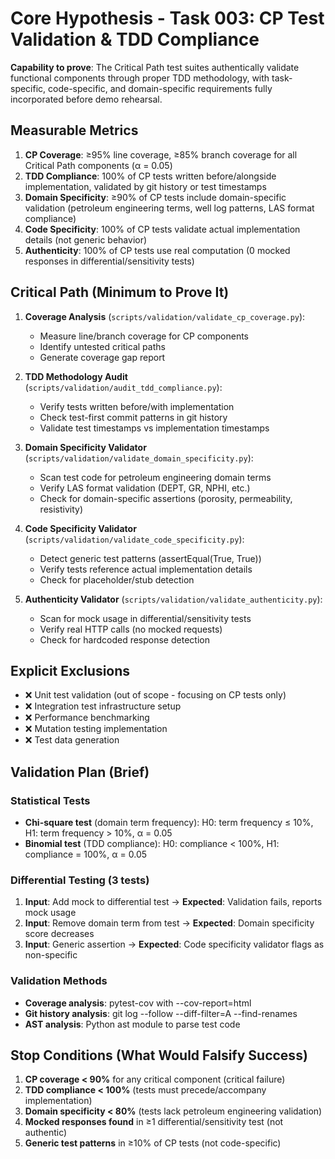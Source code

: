 # Core Hypothesis - Task 003: CP Test Validation & TDD Compliance

**Capability to prove**: The Critical Path test suites authentically validate functional components through proper TDD methodology, with task-specific, code-specific, and domain-specific requirements fully incorporated before demo rehearsal.

## Measurable Metrics

1. **CP Coverage**: ≥95% line coverage, ≥85% branch coverage for all Critical Path components (α = 0.05)
2. **TDD Compliance**: 100% of CP tests written before/alongside implementation, validated by git history or test timestamps
3. **Domain Specificity**: ≥90% of CP tests include domain-specific validation (petroleum engineering terms, well log patterns, LAS format compliance)
4. **Code Specificity**: 100% of CP tests validate actual implementation details (not generic behavior)
5. **Authenticity**: 100% of CP tests use real computation (0 mocked responses in differential/sensitivity tests)

## Critical Path (Minimum to Prove It)

1. **Coverage Analysis** (`scripts/validation/validate_cp_coverage.py`):
   - Measure line/branch coverage for CP components
   - Identify untested critical paths
   - Generate coverage gap report

2. **TDD Methodology Audit** (`scripts/validation/audit_tdd_compliance.py`):
   - Verify tests written before/with implementation
   - Check test-first commit patterns in git history
   - Validate test timestamps vs implementation timestamps

3. **Domain Specificity Validator** (`scripts/validation/validate_domain_specificity.py`):
   - Scan test code for petroleum engineering domain terms
   - Verify LAS format validation (DEPT, GR, NPHI, etc.)
   - Check for domain-specific assertions (porosity, permeability, resistivity)

4. **Code Specificity Validator** (`scripts/validation/validate_code_specificity.py`):
   - Detect generic test patterns (assertEqual(True, True))
   - Verify tests reference actual implementation details
   - Check for placeholder/stub detection

5. **Authenticity Validator** (`scripts/validation/validate_authenticity.py`):
   - Scan for mock usage in differential/sensitivity tests
   - Verify real HTTP calls (no mocked requests)
   - Check for hardcoded response detection

## Explicit Exclusions

- ❌ Unit test validation (out of scope - focusing on CP tests only)
- ❌ Integration test infrastructure setup
- ❌ Performance benchmarking
- ❌ Mutation testing implementation
- ❌ Test data generation

## Validation Plan (Brief)

### Statistical Tests
- **Chi-square test** (domain term frequency): H0: term frequency ≤ 10%, H1: term frequency > 10%, α = 0.05
- **Binomial test** (TDD compliance): H0: compliance < 100%, H1: compliance = 100%, α = 0.05

### Differential Testing (3 tests)
1. **Input**: Add mock to differential test → **Expected**: Validation fails, reports mock usage
2. **Input**: Remove domain term from test → **Expected**: Domain specificity score decreases
3. **Input**: Generic assertion → **Expected**: Code specificity validator flags as non-specific

### Validation Methods
- **Coverage analysis**: pytest-cov with --cov-report=html
- **Git history analysis**: git log --follow --diff-filter=A --find-renames
- **AST analysis**: Python ast module to parse test code

## Stop Conditions (What Would Falsify Success)

1. **CP coverage < 90%** for any critical component (critical failure)
2. **TDD compliance < 100%** (tests must precede/accompany implementation)
3. **Domain specificity < 80%** (tests lack petroleum engineering validation)
4. **Mocked responses found** in ≥1 differential/sensitivity test (not authentic)
5. **Generic test patterns** in ≥10% of CP tests (not code-specific)
